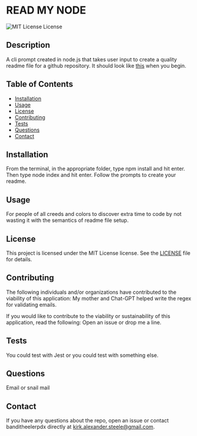
# READ MY NODE

![MIT License License](https://img.shields.io/badge/license-MIT%20License-blue.svg)
      
## Description
      
A cli prompt created in node.js that takes user input to create a quality readme file for a github repository.  It should look like [this](https://github.com/banditheelerpdx/read-my-node/Screenshot.png) when you begin.
      
## Table of Contents
      
- [Installation](https://github.com/banditheelerpdx/read-my-node#installation)
- [Usage](https://github.com/banditheelerpdx/read-my-node#usage)
- [License](https://github.com/banditheelerpdx/read-my-node#license)
- [Contributing](https://github.com/banditheelerpdx/read-my-node#contributing)
- [Tests](https://github.com/banditheelerpdx/read-my-node#tests)
- [Questions](https://github.com/banditheelerpdx/read-my-node#questions)
- [Contact](https://github.com/banditheelerpdx/read-my-node#contact)

## Installation
      
From the terminal, in the appropriate folder, type npm install and hit enter.  Then type node index and hit enter.  Follow the prompts to create your readme.
      
## Usage
      
For people of all creeds and colors to discover extra time to code by not wasting it with the semantics of readme file setup.
      
## License
      
This project is licensed under the MIT License license. See the [LICENSE](https://opensource.org/licenses/MIT) file for details.
      
## Contributing
      
The following individuals and/or organizations have contributed to the viability of this application:
My mother and Chat-GPT helped write the regex for validating emails.

If you would like to contribute to the viability or sustainability of this application, read the following:
Open an issue or drop me a line.
      
## Tests
      
You could test with Jest or you could test with something else.
      
## Questions
      
Email or snail mail
      
## Contact
      
If you have any questions about the repo, open an issue or contact banditheelerpdx directly at kirk.alexander.steele@gmail.com.
      